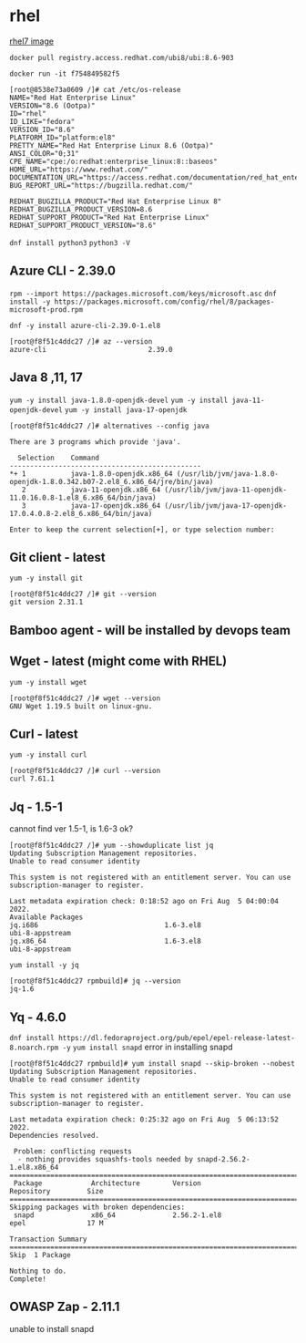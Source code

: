 # rhel

[rhel7 image](https://catalog.redhat.com/software/containers/ubi8/ubi/5c359854d70cc534b3a3784e?container-tabs=gti)  

`docker pull registry.access.redhat.com/ubi8/ubi:8.6-903`  

`docker run -it f754849582f5`  

```
[root@8538e73a0609 /]# cat /etc/os-release
NAME="Red Hat Enterprise Linux"
VERSION="8.6 (Ootpa)"
ID="rhel"
ID_LIKE="fedora"
VERSION_ID="8.6"
PLATFORM_ID="platform:el8"
PRETTY_NAME="Red Hat Enterprise Linux 8.6 (Ootpa)"
ANSI_COLOR="0;31"
CPE_NAME="cpe:/o:redhat:enterprise_linux:8::baseos"
HOME_URL="https://www.redhat.com/"
DOCUMENTATION_URL="https://access.redhat.com/documentation/red_hat_enterprise_linux/8/"
BUG_REPORT_URL="https://bugzilla.redhat.com/"

REDHAT_BUGZILLA_PRODUCT="Red Hat Enterprise Linux 8"
REDHAT_BUGZILLA_PRODUCT_VERSION=8.6
REDHAT_SUPPORT_PRODUCT="Red Hat Enterprise Linux"
REDHAT_SUPPORT_PRODUCT_VERSION="8.6"
```

`dnf install python3`
`python3 -V`

## Azure CLI - 2.39.0

`rpm --import https://packages.microsoft.com/keys/microsoft.asc`
`dnf install -y https://packages.microsoft.com/config/rhel/8/packages-microsoft-prod.rpm`

`dnf -y install azure-cli-2.39.0-1.el8`
```
[root@f8f51c4ddc27 /]# az --version
azure-cli                         2.39.0
```

## Java 8 ,11, 17

`yum -y install java-1.8.0-openjdk-devel`
`yum -y install java-11-openjdk-devel`
`yum -y install java-17-openjdk`
```
[root@f8f51c4ddc27 /]# alternatives --config java

There are 3 programs which provide 'java'.

  Selection    Command
-----------------------------------------------
*+ 1           java-1.8.0-openjdk.x86_64 (/usr/lib/jvm/java-1.8.0-openjdk-1.8.0.342.b07-2.el8_6.x86_64/jre/bin/java)
   2           java-11-openjdk.x86_64 (/usr/lib/jvm/java-11-openjdk-11.0.16.0.8-1.el8_6.x86_64/bin/java)
   3           java-17-openjdk.x86_64 (/usr/lib/jvm/java-17-openjdk-17.0.4.0.8-2.el8_6.x86_64/bin/java)

Enter to keep the current selection[+], or type selection number:
```

## Git client - latest
`yum -y install git`
```
[root@f8f51c4ddc27 /]# git --version
git version 2.31.1
```

## Bamboo agent - will be installed by devops team

## Wget - latest (might come with RHEL)
`yum -y install wget`
```
[root@f8f51c4ddc27 /]# wget --version
GNU Wget 1.19.5 built on linux-gnu.
```


## Curl - latest
`yum -y install curl`
```
[root@f8f51c4ddc27 /]# curl --version
curl 7.61.1
```
## Jq  - 1.5-1
cannot find ver 1.5-1, is 1.6-3 ok?
```
[root@f8f51c4ddc27 /]# yum --showduplicate list jq
Updating Subscription Management repositories.
Unable to read consumer identity

This system is not registered with an entitlement server. You can use subscription-manager to register.

Last metadata expiration check: 0:18:52 ago on Fri Aug  5 04:00:04 2022.
Available Packages
jq.i686                               1.6-3.el8                              ubi-8-appstream
jq.x86_64                             1.6-3.el8                              ubi-8-appstream
```
`yum install -y jq`
```
[root@f8f51c4ddc27 rpmbuild]# jq --version
jq-1.6
```


## Yq - 4.6.0

`dnf install https://dl.fedoraproject.org/pub/epel/epel-release-latest-8.noarch.rpm -y`
`yum install snapd`
error in installing snapd
```
[root@f8f51c4ddc27 rpmbuild]# yum install snapd --skip-broken --nobest
Updating Subscription Management repositories.
Unable to read consumer identity

This system is not registered with an entitlement server. You can use subscription-manager to register.

Last metadata expiration check: 0:25:32 ago on Fri Aug  5 06:13:52 2022.
Dependencies resolved.

 Problem: conflicting requests
  - nothing provides squashfs-tools needed by snapd-2.56.2-1.el8.x86_64
============================================================================================
 Package            Architecture        Version                     Repository         Size
============================================================================================
Skipping packages with broken dependencies:
 snapd              x86_64              2.56.2-1.el8                epel               17 M

Transaction Summary
============================================================================================
Skip  1 Package

Nothing to do.
Complete!
```

## OWASP Zap - 2.11.1
unable to install snapd